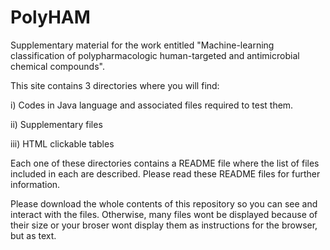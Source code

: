 # PolyHAM
Supplementary material for the work entitled "Machine-learning classification of polypharmacologic human-targeted and antimicrobial chemical compounds".

This site contains 3 directories where you will find:

i) Codes in Java language and associated files required to test them.

ii) Supplementary files 

iii) HTML clickable tables

Each one of these directories contains a README file where the list of files included in each are described. Please read these README files for further information.

Please download the whole contents of this repository so you can see and interact with the files. Otherwise, many files wont be displayed because of their size or your broser wont display them as instructions for the browser, but as text.

